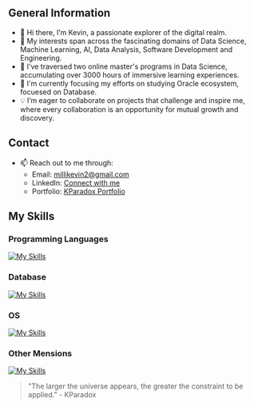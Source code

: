 ## General Information

- 👋 Hi there, I’m Kevin, a passionate explorer of the digital realm.
- 👀 My interests span across the fascinating domains of Data Science, Machine Learning, AI, Data Analysis, Software Development and Engineering.
- 🌱 I've traversed two online master's programs in Data Science, accumulating over 3000 hours of immersive learning experiences.
- 🚀 I'm currently focusing my efforts on studying Oracle ecosystem, focuesed on Database.
- 💡 I’m eager to collaborate on projects that challenge and inspire me, where every collaboration is an opportunity for mutual growth and discovery.

## Contact 

- 📫 Reach out to me through:
   - Email: millikevin2@gmail.com
   - LinkedIn: [Connect with me](https://www.linkedin.com/in/kevin-milli/)
   - Portfolio: [KParadox Portfolio](https://kevin-milli.github.io/KParadox.Dev)
 

## My Skills
### Programming Languages
[![My Skills](https://skillicons.dev/icons?i=py,java,js&theme=light)](https://skillicons.dev)

### Database
[![My Skills](https://skillicons.dev/icons?i=mysql,postgres&theme=light)](https://skillicons.dev)

### OS
[![My Skills](https://skillicons.dev/icons?i=linux,windows&theme=light)](https://skillicons.dev)

### Other Mensions
[![My Skills](https://skillicons.dev/icons?i=sklearn,tensorflow,bootstrap,css,nodejs,html,django,flask,fastapi&theme=light&perline=5)](https://skillicons.dev)

> "The larger the universe appears, the greater the constraint to be applied." - KParadox
